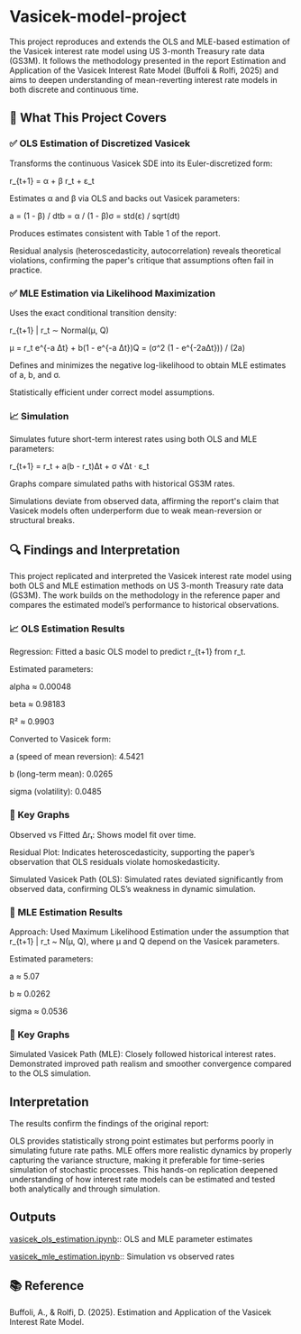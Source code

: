 # Vasicek-model-project

This project reproduces and extends the OLS and MLE-based estimation of the Vasicek interest rate model using US 3-month Treasury rate data (GS3M). It follows the methodology presented in the report Estimation and Application of the Vasicek Interest Rate Model (Buffoli & Rolfi, 2025) and aims to deepen understanding of mean-reverting interest rate models in both discrete and continuous time.


## 🧬 What This Project Covers

### ✅ OLS Estimation of Discretized Vasicek

Transforms the continuous Vasicek SDE into its Euler-discretized form:

r_{t+1} = α + β r_t + ε_t

Estimates α and β via OLS and backs out Vasicek parameters:

a = (1 - β) / dtb = α / (1 - β)σ = std(ε) / sqrt(dt)

Produces estimates consistent with Table 1 of the report.

Residual analysis (heteroscedasticity, autocorrelation) reveals theoretical violations, confirming the paper's critique that assumptions often fail in practice.

### ✅ MLE Estimation via Likelihood Maximization

Uses the exact conditional transition density:

r_{t+1} | r_t ∼ Normal(μ, Q)

μ = r_t e^{-a Δt} + b(1 - e^{-a Δt})Q = (σ^2 (1 - e^{-2aΔt})) / (2a)

Defines and minimizes the negative log-likelihood to obtain MLE estimates of a, b, and σ.

Statistically efficient under correct model assumptions.

### 📈 Simulation

Simulates future short-term interest rates using both OLS and MLE parameters:

r_{t+1} = r_t + a(b - r_t)Δt + σ √Δt · ε_t

Graphs compare simulated paths with historical GS3M rates.

Simulations deviate from observed data, affirming the report's claim that Vasicek models often underperform due to weak mean-reversion or structural breaks.

## 🔍 Findings and Interpretation

This project replicated and interpreted the Vasicek interest rate model using both OLS and MLE estimation methods on US 3-month Treasury rate data (GS3M). The work builds on the methodology in the reference paper and compares the estimated model’s performance to historical observations.

### 📈 OLS Estimation Results

Regression: Fitted a basic OLS model to predict r_{t+1} from r_t.

Estimated parameters:

alpha ≈ 0.00048

beta ≈ 0.98183

R² ≈ 0.9903

Converted to Vasicek form:


a (speed of mean reversion): 4.5421

b (long-term mean): 0.0265

sigma (volatility): 0.0485

### 🔹 Key Graphs

Observed vs Fitted Δrₜ: Shows model fit over time.

Residual Plot: Indicates heteroscedasticity, supporting the paper’s observation that OLS residuals violate homoskedasticity.

Simulated Vasicek Path (OLS): Simulated rates deviated significantly from observed data, confirming OLS’s weakness in dynamic simulation.


### 🔧 MLE Estimation Results

Approach: Used Maximum Likelihood Estimation under the assumption that r_{t+1} | r_t ~ N(μ, Q), where μ and Q depend on the Vasicek parameters.

Estimated parameters:

a ≈ 5.07

b ≈ 0.0262

sigma ≈ 0.0536

### 🔹 Key Graphs

Simulated Vasicek Path (MLE): Closely followed historical interest rates. Demonstrated improved path realism and smoother convergence compared to the OLS simulation.


## Interpretation

The results confirm the findings of the original report:

OLS provides statistically strong point estimates but performs poorly in simulating future rate paths.
MLE offers more realistic dynamics by properly capturing the variance structure, making it preferable for time-series simulation of stochastic processes.
This hands-on replication deepened understanding of how interest rate models can be estimated and tested both analytically and through simulation.


## Outputs

 [vasicek_ols_estimation.ipynb](vasicek_ols_estimation.ipynb):: OLS and MLE parameter estimates

[vasicek_mle_estimation.ipynb](vasicek_mle_estimation.ipynb):: Simulation vs observed rates


## 📚 Reference

Buffoli, A., & Rolfi, D. (2025). Estimation and Application of the Vasicek Interest Rate Model.
